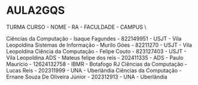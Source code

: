 # AULA2GQS

TURMA
CURSO - NOME - RA - FACULDADE - CAMPUS \

Ciências da Computação - Isaque Fagundes - 822149951 - USJT - Vila Leopoldina
Sistemas de Informação - Murilo Góes - 82211270 - USJT - Vila Leopoldina
Ciência da Computação - Felipe Couto - 823127403 - USJT - Vila Leopoldina
ADS - Mateus felipe dos reis - 202411335 - 
ADS - Paulo Maurício - 12624132758 - IBMR - Botafogo RJ
Ciências da Computação - Lucas Reis - 202311999 - UNA - Uberlândia
Ciências da Computação - Ernane Souza De Oliveira Júnior - 202312913 - UNA - Uberlândia
